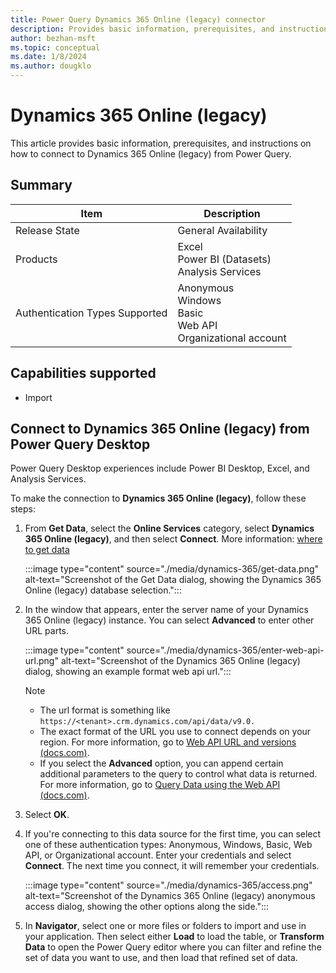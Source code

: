 ```yaml
---
title: Power Query Dynamics 365 Online (legacy) connector
description: Provides basic information, prerequisites, and instructions on how to connect to Dynamics 365 Online (legacy).
author: bezhan-msft
ms.topic: conceptual
ms.date: 1/8/2024
ms.author: dougklo
---
```


# Dynamics 365 Online (legacy)

This article provides basic information, prerequisites, and instructions on how to connect to Dynamics 365 Online (legacy) from Power Query.

## Summary

| Item | Description |
| ---- | ----------- |
| Release State | General Availability |
| Products | Excel <br/> Power BI (Datasets)<br/> Analysis Services|
| Authentication Types Supported | Anonymous<br/>Windows<br/>Basic<br/>Web API<br/>Organizational account |

## Capabilities supported

- Import

## Connect to Dynamics 365 Online (legacy) from Power Query Desktop

Power Query Desktop experiences include Power BI Desktop, Excel, and Analysis Services.

To make the connection to **Dynamics 365 Online (legacy)**, follow these steps:

1. From **Get Data**, select the **Online Services** category, select **Dynamics 365 Online (legacy)**, and then select **Connect**. More information: [where to get data](../where-to-get-data.md)

   :::image type="content" source="./media/dynamics-365/get-data.png" alt-text="Screenshot of the Get Data dialog, showing the Dynamics 365 Online (legacy) database selection.":::

1. In the window that appears, enter the server name of your Dynamics 365 Online (legacy) instance. You can select **Advanced** to enter other URL parts.

   :::image type="content" source="./media/dynamics-365/enter-web-api-url.png" alt-text="Screenshot of the Dynamics 365 Online (legacy) dialog, showing an example format web api url.":::

   > [!NOTE]
   > - The url format is something like `https://<tenant>.crm.dynamics.com/api/data/v9.0.`
   > - The exact format of the URL you use to connect depends on your region. For more information, go to [Web API URL and versions (docs.com)](/power-apps/developer/data-platform/webapi/compose-http-requests-handle-errors#web-api-url-and-versions).
   > - If you select the **Advanced** option, you can append certain additional parameters to the query to control what data is returned. For more information, go to [Query Data using the Web API (docs.com)](/power-apps/developer/data-platform/webapi/query-data-web-api).

1. Select **OK**.

1. If you're connecting to this data source for the first time, you can select one of these authentication types: Anonymous, Windows, Basic, Web API, or Organizational account. Enter your credentials and select **Connect**. The next time you connect, it will remember your credentials.

    :::image type="content" source="./media/dynamics-365/access.png" alt-text="Screenshot of the Dynamics 365 Online (legacy) anonymous access dialog, showing the other options along the side.":::

1. In **Navigator**, select one or more files or folders to import and use in your application. Then select either **Load** to load the table, or **Transform Data** to open the Power Query editor where you can filter and refine the set of data you want to use, and then load that refined set of data.
